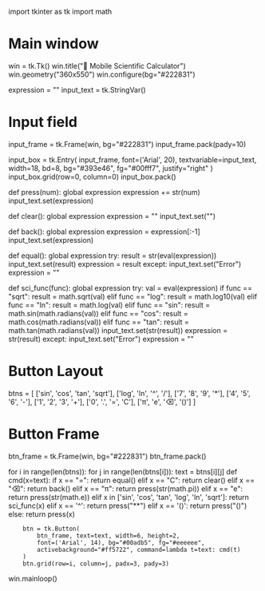 import tkinter as tk
import math

# Main window
win = tk.Tk()
win.title("📱 Mobile Scientific Calculator")
win.geometry("360x550")
win.configure(bg="#222831")

expression = ""
input_text = tk.StringVar()

# Input field
input_frame = tk.Frame(win, bg="#222831")
input_frame.pack(pady=10)

input_box = tk.Entry(
    input_frame, font=('Arial', 20),
    textvariable=input_text, width=18, bd=8, bg="#393e46",
    fg="#00fff7", justify="right"
)
input_box.grid(row=0, column=0)
input_box.pack()

def press(num):
    global expression
    expression += str(num)
    input_text.set(expression)

def clear():
    global expression
    expression = ""
    input_text.set("")

def back():
    global expression
    expression = expression[:-1]
    input_text.set(expression)

def equal():
    global expression
    try:
        result = str(eval(expression))
        input_text.set(result)
        expression = result
    except:
        input_text.set("Error")
        expression = ""

def sci_func(func):
    global expression
    try:
        val = eval(expression)
        if func == "sqrt":
            result = math.sqrt(val)
        elif func == "log":
            result = math.log10(val)
        elif func == "ln":
            result = math.log(val)
        elif func == "sin":
            result = math.sin(math.radians(val))
        elif func == "cos":
            result = math.cos(math.radians(val))
        elif func == "tan":
            result = math.tan(math.radians(val))
        input_text.set(str(result))
        expression = str(result)
    except:
        input_text.set("Error")
        expression = ""

# Button Layout
btns = [
    ['sin', 'cos', 'tan', 'sqrt'],
    ['log', 'ln', '^', '/'],
    ['7', '8', '9', '*'],
    ['4', '5', '6', '-'],
    ['1', '2', '3', '+'],
    ['0', '.', '=', 'C'],
    ['π', 'e', '⌫', '()']
]

# Button Frame
btn_frame = tk.Frame(win, bg="#222831")
btn_frame.pack()

for i in range(len(btns)):
    for j in range(len(btns[i])):
        text = btns[i][j]
        def cmd(x=text):
            if x == "=":
                return equal()
            elif x == "C":
                return clear()
            elif x == "⌫":
                return back()
            elif x == "π":
                return press(str(math.pi))
            elif x == "e":
                return press(str(math.e))
            elif x in ['sin', 'cos', 'tan', 'log', 'ln', 'sqrt']:
                return sci_func(x)
            elif x == '^':
                return press("**")
            elif x == '()':
                return press("()")
            else:
                return press(x)

        btn = tk.Button(
            btn_frame, text=text, width=6, height=2,
            font=('Arial', 14), bg="#00adb5", fg="#eeeeee",
            activebackground="#ff5722", command=lambda t=text: cmd(t)
        )
        btn.grid(row=i, column=j, padx=3, pady=3)

win.mainloop()
